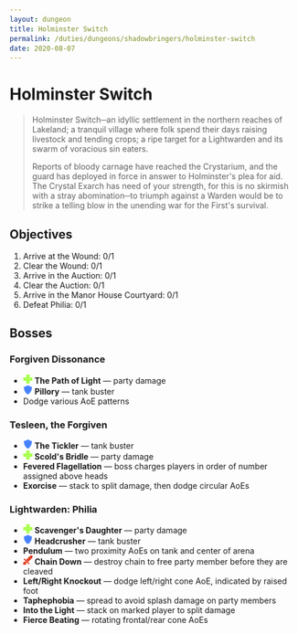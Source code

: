 ```yaml
---
layout: dungeon
title: Holminster Switch
permalink: /duties/dungeons/shadowbringers/holminster-switch
date: 2020-08-07
---
```


# Holminster Switch

> Holminster Switch─an idyllic settlement in the northern reaches of Lakeland; a tranquil village where folk spend their days raising livestock and tending crops; a ripe target for a Lightwarden and its swarm of voracious sin eaters.
>
> Reports of bloody carnage have reached the Crystarium, and the guard has deployed in force in answer to Holminster's plea for aid. The Crystal Exarch has need of your strength, for this is no skirmish with a stray abomination─to triumph against a Warden would be to strike a telling blow in the unending war for the First's survival.

## Objectives

1. Arrive at the Wound: 0/1
2. Clear the Wound: 0/1
3. Arrive in the Auction: 0/1
4. Clear the Auction: 0/1
5. Arrive in the Manor House Courtyard: 0/1
6. Defeat Philia: 0/1

## Bosses

### Forgiven Dissonance

- ![](/assets/icons/role-healer.png) **The Path of Light** — party damage
- ![](/assets/icons/role-tank.png) **Pillory** — tank buster
- Dodge various AoE patterns

### Tesleen, the Forgiven

- ![](/assets/icons/role-tank.png) **The Tickler** — tank buster
- ![](/assets/icons/role-healer.png) **Scold's Bridle** — party damage
- **Fevered Flagellation** — boss charges players in order of number assigned above heads
- **Exorcise** — stack to split damage, then dodge circular AoEs

### Lightwarden: Philia

- ![](/assets/icons/role-healer.png) **Scavenger's Daughter** — party damage
- ![](/assets/icons/role-tank.png) **Headcrusher** — tank buster
- **Pendulum** — two proximity AoEs on tank and center of arena
- ![](/assets/icons/role-dps.png) **Chain Down** — destroy chain to free party member before they are cleaved
- **Left/Right Knockout** — dodge left/right cone AoE, indicated by raised foot
- **Taphephobia** — spread to avoid splash damage on party members
- **Into the Light** — stack on marked player to split damage
- **Fierce Beating** — rotating frontal/rear cone AoEs

